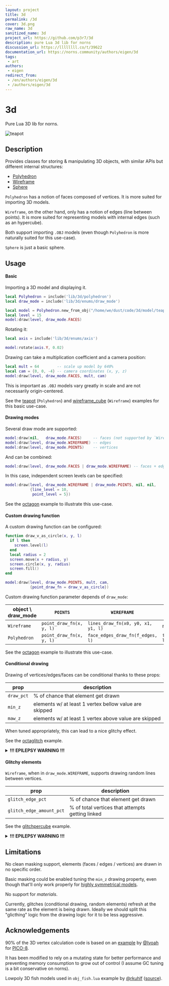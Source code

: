 ```yaml
---
layout: project
title: 3d
permalink: /3d
cover: 3d.png
raw_name: 3d
sanitized_name: 3d
project_url: https://github.com/p3r7/3d
description: pure Lua 3d lib for norns
discussion_url: https://llllllll.co/t/39622
documentation_url: https://norns.community/authors/eigen/3d
tags:
 - art
authors:
 - eigen
redirect_from:
 - /en/authors/eigen/3d
 - /authors/eigen/3d
---
```

# 3d

Pure Lua 3D lib for norns.

![teapot](https://www.eigenbahn.com/assets/gif/norns_3d_teapot.gif)


## Description

Provides classes for storing & manipulating 3D objects, with similar APIs but different internal structures:

 - [Polyhedron](./lib/3d/polyhedron.lua)
 - [Wireframe](./lib/3d/wireframe.lua)
 - [Sphere](./lib/3d/sphere.lua)

`Polyhedron` has a notion of faces composed of vertices. It is more suited for importing 3D models.

`Wireframe`, on the other hand, only has a notion of edges (line between points). It is more suited for representing models with internal edges (such as an hypercube).

Both support importing `.OBJ` models (even though `Polyhedron` is more naturally suited for this use-case).

`Sphere` is just a basic sphere.


## Usage

#### Basic

Importing a 3D model and displaying it.

```lua
local Polyhedron = include('lib/3d/polyhedron')
local draw_mode = include('lib/3d/enums/draw_mode')

local model = Polyhedron.new_from_obj("/home/we/dust/code/3d/model/teapot.obj")
local level = 15
model:draw(level, draw_mode.FACES)
```

Rotating it:

```lua
local axis = include('lib/3d/enums/axis')

model:rotate(axis.Y, 0.02)
```

Drawing can take a multiplication coefficient and a camera position:

```lua
local mult = 64        -- scale up model by 640%
local cam = {0, 0, -4} -- camera coordinates (x, y, z)
model:draw(level, draw_mode.FACES, mult, cam)
```

This is important as `.OBJ` models vary greatly in scale and are not necessarily origin-centered.

See the [teapot](./obj_teapot.lua) (`Polyhedron`) and [wireframe_cube](./wireframe_cube.lua) (`Wireframe`) examples for this basic use-case.


#### Drawing modes

Several draw mode are supported:

```lua
model:draw(nil,   draw_mode.FACES)     -- faces (not supported by `Wireframe`)
model:draw(level, draw_mode.WIREFRAME) -- edges
model:draw(level, draw_mode.POINTS)    -- vertices
```

And can be combined:

```lua
model:draw(level, draw_mode.FACES | draw_mode.WIREFRAME) -- faces + edges
```

In this case, independent screen levels can be specified:

```lua
model:draw(level, draw_mode.WIREFRAME | draw_mode.POINTS, nil, nil,
           {line_level = 10,
            point_level = 5})
```

See the [octagon](./obj_octagon.lua) example to illustrate this use-case.


#### Custom drawing function

A custom drawing function can be configured:

```lua
function draw_v_as_circle(x, y, l)
  if l then
    screen.level(l)
  end
  local radius = 2
  screen.move(x + radius, y)
  screen.circle(x, y, radius)
  screen.fill()
end

model:draw(level, draw_mode.POINTS, mult, cam,
           {point_draw_fn = draw_v_as_circle})
```

Custom drawing function parameter depends of `draw_mode`:

| object \ draw_mode | `POINTS`                 | `WIREFRAME`                        | `FACES`                    |
| ---                | ---                      | ---                                | ---                        |
| `Wireframe`        | `point_draw_fn(x, y, l)` | `lines_draw_fn(x0, y0, x1, y1, l)` | n/a                        |
| `Polyhedron`       | `point_draw_fn(x, y, l)` | `face_edges_draw_fn(f_edges, l)`   | `face_draw_fn(f_edges, l)` |


See the [octagon](./obj_octagon.lua) example to illustrate this use-case.


#### Conditional drawing

Drawing of vertices/edges/faces can be conditional thanks to these props:

| prop       | description                                            |
| ---        | ---                                                    |
| `draw_pct` | % of chance that element get drawn                     |
| `min_z`    | elements w/ at least 1 vertex bellow value are skipped |
| `maw_z`    | elements w/ at least 1 vertex above value are skipped |

When tuned appropriately, this can lead to a nice glitchy effect.

See the [octaglitch](./obj_octaglitch.lua) example.

<details><summary markdown="span"><b>!!! EPILEPSY WARNING !!!</b></summary>
<img src="https://www.eigenbahn.com/assets/gif/norns_3d_glitch.gif"/>
</details>


#### Glitchy elements

`Wireframe`, when in `draw_mode.WIREFRAME`, supports drawing random lines between vertices.

| prop                     | description                                      |
| ---                      | ---                                              |
| `glitch_edge_pct`        | % of chance that element get drawn               |
| `glitch_edge_amount_pct` | % of total vertices that attempts getting linked |

See the [glitchpercube](./obj_glitchpercube.lua) example.

<details><summary markdown="span"><b>!!! EPILEPSY WARNING !!!</b></summary>
<img src="https://www.eigenbahn.com/assets/gif/norns_3d_glitchpercube.gif"/>
</details>


## Limitations

No clean masking support, elements (faces / edges / vertices) are drawn in no specific order.

Basic masking could be enabled tuning the `min_z` drawing property, even though that'll only work properly for [highly symmetrical models](https://en.wikipedia.org/wiki/Polyhedron#Symmetries).

No support for *materials*.

Currently, glitches (conditional drawing, random elements) refresh at the same rate as the element is being drawn. Ideally we should split this "glicthing" logic from the drawing logic for it to be less aggressive.


## Acknowledgements

90% of the 3D vertex calculation code is based on an [example](https://gist.github.com/Ivoah/477775d13e142b2c89ba) by [@Ivoah](https://github.com/Ivoah) for [PICO-8](https://www.lexaloffle.com/pico-8.php).

It has been modified to rely on a mutating state for better performance and preventing memory consumption to grow out of control (I assume GC tuning is a bit conservative on norns).

Lowpoly 3D fish models used in `obj_fish.lua` example by [@rkuhlf](https://rkuhlf-assets.itch.io/) ([source](https://www.cgtrader.com/free-3d-models/animals/fish/low-poly-fish-b981402c-4bac-491b-a4d8-6bc91b8e08b0)).
